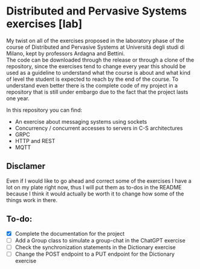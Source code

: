 # Distributed and Pervasive Systems exercises [lab]
My twist on all of the exercises proposed in the laboratory phase of the course of Distributed and Pervasive Systems at Universitá degli studi di Milano, kept by professors Ardagna and Bettini.<br>
The code can be downloaded through the release or through a clone of the repository, since the exercises tend to change every year this should be used as a guideline to understand what the course is about and what kind of level the student is expected to reach by the end of the course. To understand even better there is the complete code of my project in a repository that is still under embargo due to the fact that the project lasts one year.<br>
<!-- <a href="https://github.com/S3gmentati0nFault/Greenfield">here</a> -->
In this repository you can find:
  - An exercise about messaging systems using sockets
  - Concurrency / concurrent accesses to servers in C-S architectures
  - GRPC
  - HTTP and REST
  - MQTT

## Disclamer
Even if I would like to go ahead and correct some of the exercises I have a lot on my plate right now, thus I will put them as to-dos in the README because I think it would actually be worth it to change how some of the things work in there.

## To-do:
  - [x] Complete the documentation for the project
  - [ ] Add a Group class to simulate a group-chat in the ChatGPT exercise
  - [ ] Check the synchronization statements in the Dictionary exercise
  - [ ] Change the POST endpoint to a PUT endpoint for the Dictionary exercise
